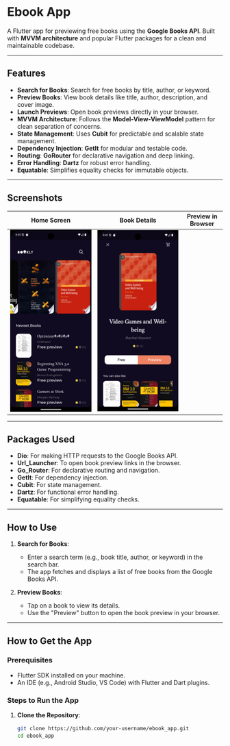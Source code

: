 # Ebook App

A Flutter app for previewing free books using the **Google Books API**. Built with **MVVM architecture** and popular Flutter packages for a clean and maintainable codebase.

---

## Features

- **Search for Books**: Search for free books by title, author, or keyword.
- **Preview Books**: View book details like title, author, description, and cover image.
- **Launch Previews**: Open book previews directly in your browser.
- **MVVM Architecture**: Follows the **Model-View-ViewModel** pattern for clean separation of concerns.
- **State Management**: Uses **Cubit** for predictable and scalable state management.
- **Dependency Injection**: **GetIt** for modular and testable code.
- **Routing**: **GoRouter** for declarative navigation and deep linking.
- **Error Handling**: **Dartz** for robust error handling.
- **Equatable**: Simplifies equality checks for immutable objects.

---

## Screenshots

| **Home Screen** | **Book Details** | **Preview in Browser** |
|------------------|------------------|------------------------|
| ![Home Screen](screenshot/screenshot1.png) | ![Book Details](screenshot/screenshot2.png)  |

---

## Packages Used

- **Dio**: For making HTTP requests to the Google Books API.
- **Url_Launcher**: To open book preview links in the browser.
- **Go_Router**: For declarative routing and navigation.
- **GetIt**: For dependency injection.
- **Cubit**: For state management.
- **Dartz**: For functional error handling.
- **Equatable**: For simplifying equality checks.

---

## How to Use

1. **Search for Books**:
   - Enter a search term (e.g., book title, author, or keyword) in the search bar.
   - The app fetches and displays a list of free books from the Google Books API.

2. **Preview Books**:
   - Tap on a book to view its details.
   - Use the "Preview" button to open the book preview in your browser.

---

## How to Get the App

### Prerequisites
- Flutter SDK installed on your machine.
- An IDE (e.g., Android Studio, VS Code) with Flutter and Dart plugins.

### Steps to Run the App
1. **Clone the Repository**:
   ```bash
   git clone https://github.com/your-username/ebook_app.git
   cd ebook_app
